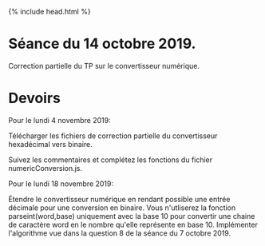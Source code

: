 {% include head.html %}

# Séance du 14 octobre 2019.

Correction partielle du TP sur le convertisseur numérique.

# Devoirs

Pour le lundi 4 novembre 2019:

Télécharger les fichiers de correction partielle du convertisseur hexadécimal vers binaire.

Suivez les commentaires et complétez les fonctions du fichier numericConversion.js.

Pour le lundi 18 novembre 2019:

Étendre le convertisseur numérique en rendant possible une entrée décimale pour une conversion en binaire. Vous n'utliserez la fonction parseint(word,base) uniquement avec la base 10 pour convertir une chaine de caractère word en le nombre qu'elle représente en base 10. Implémenter l'algorithme vue dans la question 8 de la séance du 7 octobre 2019.
